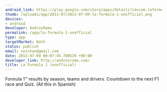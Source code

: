 ```yaml
--- 
android_link: https://play.google.com/store/apps/details?id=com.laformula1.android
thumb: /uploads/app/2013-07/2013-07-09-la-formula-1-unofficial.png
devices: 
- android
developer: AndrosRomo
permalink: /app/la-formula-1-unofficial
type: app
targetMarket: Both
status: publish
email: zeickan@gmail.com
date: 2013-07-09 00:07:45.780539 +00:00
developer_link: http://androsromo.com/
title: La Formula 1 (unofficial)
---
```


Formula 1™ results by season, teams and drivers. Countdown to the next F1 race and Quiz. (All this in Spanish)
